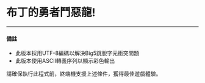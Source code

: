 # 布丁的勇者鬥惡龍!
-----
#### 備註
* 此版本採用UTF-8編碼以解決Big5跳脫字元衝突問題
* 此版本使用ASCII轉義序列以顯示彩色輸出

請確保執行此程式前，終端機支援上述條件，獲得最佳遊戲體驗。
